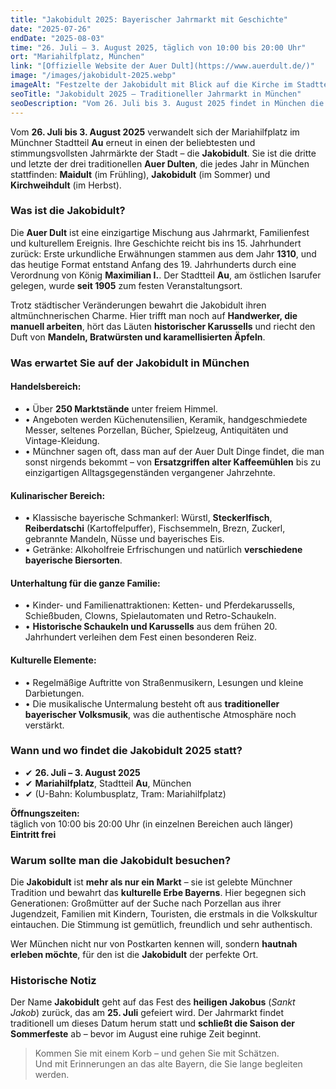 ```yaml
---
title: "Jakobidult 2025: Bayerischer Jahrmarkt mit Geschichte"
date: "2025-07-26"
endDate: "2025-08-03"
time: "26. Juli – 3. August 2025, täglich von 10:00 bis 20:00 Uhr"
ort: "Mariahilfplatz, München"
link: "[Offizielle Website der Auer Dult](https://www.auerdult.de/)"
image: "/images/jakobidult-2025.webp"
imageAlt: "Festzelte der Jakobidult mit Blick auf die Kirche im Stadtteil Au"
seoTitle: "Jakobidult 2025 — Traditioneller Jahrmarkt in München"
seoDescription: "Vom 26. Juli bis 3. August 2025 findet in München die Jakobidult statt – ein Sommerjahrmarkt auf dem Mariahilfplatz mit bayerischen Köstlichkeiten, Antiquitäten und Karussells."
---
```


Vom **26. Juli bis 3. August 2025** verwandelt sich der Mariahilfplatz im Münchner Stadtteil **Au** erneut in einen der beliebtesten und stimmungsvollsten Jahrmärkte der Stadt – die **Jakobidult**. Sie ist die dritte und letzte der drei traditionellen **Auer Dulten**, die jedes Jahr in München stattfinden: **Maidult** (im Frühling), **Jakobidult** (im Sommer) und **Kirchweihdult** (im Herbst).

### Was ist die Jakobidult?

Die **Auer Dult** ist eine einzigartige Mischung aus Jahrmarkt, Familienfest und kulturellem Ereignis. Ihre Geschichte reicht bis ins 15. Jahrhundert zurück: Erste urkundliche Erwähnungen stammen aus dem Jahr **1310**, und das heutige Format entstand Anfang des 19. Jahrhunderts durch eine Verordnung von König **Maximilian I.**. Der Stadtteil **Au**, am östlichen Isarufer gelegen, wurde **seit 1905** zum festen Veranstaltungsort.

Trotz städtischer Veränderungen bewahrt die Jakobidult ihren altmünchnerischen Charme. Hier trifft man noch auf **Handwerker, die manuell arbeiten**, hört das Läuten **historischer Karussells** und riecht den Duft von **Mandeln, Bratwürsten und karamellisierten Äpfeln**.

### Was erwartet Sie auf der Jakobidult in München

#### Handelsbereich:

- • Über **250 Marktstände** unter freiem Himmel.  
- • Angeboten werden Küchenutensilien, Keramik, handgeschmiedete Messer, seltenes Porzellan, Bücher, Spielzeug, Antiquitäten und Vintage-Kleidung.  
- • Münchner sagen oft, dass man auf der Auer Dult Dinge findet, die man sonst nirgends bekommt – von **Ersatzgriffen alter Kaffeemühlen** bis zu einzigartigen Alltagsgegenständen vergangener Jahrzehnte.

#### Kulinarischer Bereich:

- • Klassische bayerische Schmankerl: Würstl, **Steckerlfisch**, **Reiberdatschi** (Kartoffelpuffer), Fischsemmeln, Brezn, Zuckerl, gebrannte Mandeln, Nüsse und bayerisches Eis.  
- • Getränke: Alkoholfreie Erfrischungen und natürlich **verschiedene bayerische Biersorten**.

#### Unterhaltung für die ganze Familie:

- • Kinder- und Familienattraktionen: Ketten- und Pferdekarussells, Schießbuden, Clowns, Spielautomaten und Retro-Schaukeln.  
- • **Historische Schaukeln und Karussells** aus dem frühen 20. Jahrhundert verleihen dem Fest einen besonderen Reiz.

#### Kulturelle Elemente:

- • Regelmäßige Auftritte von Straßenmusikern, Lesungen und kleine Darbietungen.  
- • Die musikalische Untermalung besteht oft aus **traditioneller bayerischer Volksmusik**, was die authentische Atmosphäre noch verstärkt.

### Wann und wo findet die Jakobidult 2025 statt?

- ✔ **26. Juli – 3. August 2025**  
- ✔ **Mariahilfplatz**, Stadtteil **Au**, München  
- ✔ (U-Bahn: Kolumbusplatz, Tram: Mariahilfplatz)

**Öffnungszeiten:**  
täglich von 10:00 bis 20:00 Uhr (in einzelnen Bereichen auch länger)  
**Eintritt frei**

### Warum sollte man die Jakobidult besuchen?

Die **Jakobidult** ist **mehr als nur ein Markt** – sie ist gelebte Münchner Tradition und bewahrt das **kulturelle Erbe Bayerns**. Hier begegnen sich Generationen: Großmütter auf der Suche nach Porzellan aus ihrer Jugendzeit, Familien mit Kindern, Touristen, die erstmals in die Volkskultur eintauchen. Die Stimmung ist gemütlich, freundlich und sehr authentisch.

Wer München nicht nur von Postkarten kennen will, sondern **hautnah erleben möchte**, für den ist die **Jakobidult** der perfekte Ort.

### Historische Notiz

Der Name **Jakobidult** geht auf das Fest des **heiligen Jakobus** (*Sankt Jakob*) zurück, das am **25. Juli** gefeiert wird. Der Jahrmarkt findet traditionell um dieses Datum herum statt und **schließt die Saison der Sommerfeste** ab – bevor im August eine ruhige Zeit beginnt.

> Kommen Sie mit einem Korb – und gehen Sie mit Schätzen.  
> Und mit Erinnerungen an das alte Bayern, die Sie lange begleiten werden.
